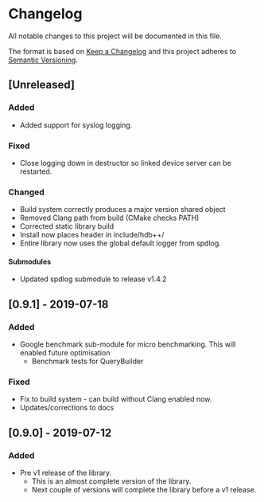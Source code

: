 # Changelog

All notable changes to this project will be documented in this file.

The format is based on [Keep a Changelog](http://keepachangelog.com/en/1.0.0/)
and this project adheres to [Semantic Versioning](http://semver.org/spec/v2.0.0.html).

## [Unreleased]

### Added

- Added support for syslog logging.

### Fixed

- Close logging down in destructor so linked device server can be restarted.

### Changed

- Build system correctly produces a major version shared object
- Removed Clang path from build (CMake checks PATH)
- Corrected static library build
- Install now places header in include/hdb++/
- Entire library now uses the global default logger from spdlog.

#### Submodules

- Updated spdlog submodule to release v1.4.2

## [0.9.1] - 2019-07-18

### Added

- Google benchmark sub-module for micro benchmarking. This will enabled future optimisation
  - Benchmark tests for QueryBuilder

### Fixed

- Fix to build system - can build without Clang enabled now.
- Updates/corrections to docs

## [0.9.0] - 2019-07-12

### Added

- Pre v1 release of the library. 
  - This is an almost complete version of the library. 
  - Next couple of versions will complete the library before a v1 release.
